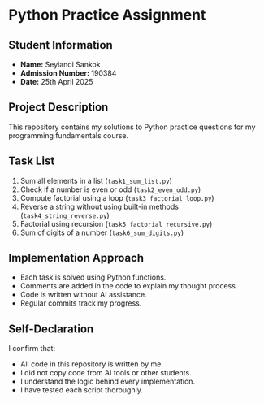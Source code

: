 # Python Practice Assignment

## Student Information
- **Name:** Seyianoi Sankok
- **Admission Number:** 190384
- **Date:** 25th April 2025

## Project Description
This repository contains my solutions to Python practice questions for my programming fundamentals course.

## Task List
1. Sum all elements in a list (`task1_sum_list.py`)
2. Check if a number is even or odd (`task2_even_odd.py`)
3. Compute factorial using a loop (`task3_factorial_loop.py`)
4. Reverse a string without using built-in methods (`task4_string_reverse.py`)
5. Factorial using recursion (`task5_factorial_recursive.py`)
6. Sum of digits of a number (`task6_sum_digits.py`)

## Implementation Approach
- Each task is solved using Python functions.
- Comments are added in the code to explain my thought process.
- Code is written without AI assistance.
- Regular commits track my progress.

## Self-Declaration
I confirm that:
- All code in this repository is written by me.
- I did not copy code from AI tools or other students.
- I understand the logic behind every implementation.
- I have tested each script thoroughly.
